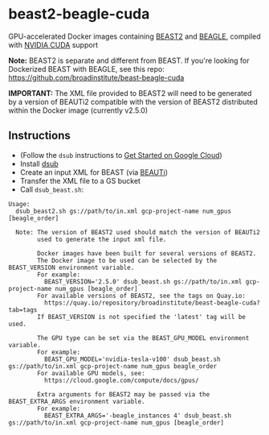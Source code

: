 # beast2-beagle-cuda
GPU-accelerated Docker images containing [BEAST2](http://www.beast2.org) and [BEAGLE](http://beast.community/beagle), compiled with [NVIDIA CUDA](https://developer.nvidia.com/cuda-zone) support

**Note:** BEAST2 is separate and different from BEAST. If you're looking for Dockerized BEAST with BEAGLE, see this repo: https://github.com/broadinstitute/beast-beagle-cuda

**IMPORTANT:** The XML file provided to BEAST2 will need to be generated by a version of BEAUTi2 compatible with the version of BEAST2 distributed within the Docker image (currently v2.5.0)

## Instructions
* (Follow the `dsub` instructions to [Get Started on Google Cloud](https://github.com/DataBiosphere/dsub#getting-started-on-google-cloud))
* Install [dsub](https://github.com/DataBiosphere/dsub)
* Create an input XML for BEAST (via [BEAUTi](http://beast.community/beauti))
* Transfer the XML file to a GS bucket
* Call `dsub_beast.sh`:
```
Usage:
  dsub_beast2.sh gs://path/to/in.xml gcp-project-name num_gpus [beagle_order]

  Note: The version of BEAST2 used should match the version of BEAUTi2
        used to generate the input xml file.

        Docker images have been built for several versions of BEAST2.
        The Docker image to be used can be selected by the BEAST_VERSION environment variable.
        For example:
          BEAST_VERSION='2.5.0' dsub_beast.sh gs://path/to/in.xml gcp-project-name num_gpus [beagle_order]
        For available versions of BEAST2, see the tags on Quay.io:
          https://quay.io/repository/broadinstitute/beast-beagle-cuda?tab=tags
        If BEAST_VERSION is not specified the 'latest' tag will be used.

        The GPU type can be set via the BEAST_GPU_MODEL environment variable.
        For example:
          BEAST_GPU_MODEL='nvidia-tesla-v100' dsub_beast.sh gs://path/to/in.xml gcp-project-name num_gpus beagle_order
        For available GPU models, see:
          https://cloud.google.com/compute/docs/gpus/

        Extra arguments for BEAST2 may be passed via the BEAST_EXTRA_ARGS environment variable.
        For example:
          BEAST_EXTRA_ARGS='-beagle_instances 4' dsub_beast.sh gs://path/to/in.xml gcp-project-name num_gpus [beagle_order]
```
